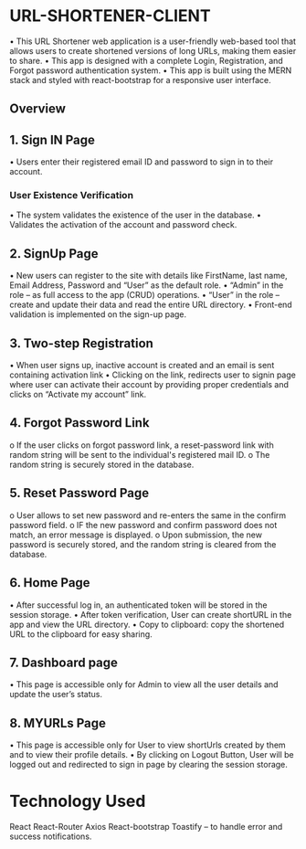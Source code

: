 
# URL-SHORTENER-CLIENT
•	This URL Shortener web application is a user-friendly web-based tool that allows users to create shortened versions of long URLs, making them easier to share.
•	This app is designed with a complete Login, Registration, and Forgot password authentication system.
•	This app is built using the MERN stack and styled with react-bootstrap for a responsive user interface.

## Overview
## 1. Sign IN Page
•	Users enter their registered email ID and password to sign in to their account.

### User Existence Verification
•	The system validates the existence of the user in the database.
•	Validates the activation of the account and password check.

## 2. SignUp Page
•	New users can register to the site with details like FirstName, last name, Email Address, Password and “User” as the default role.
•	“Admin” in the role – as full access to the app (CRUD) operations.
•	“User” in the role – create and update their data and read the entire URL directory.
•	Front-end validation is implemented on the sign-up page.
## 3. Two-step Registration
•	When user signs up, inactive account is created and an email is sent containing activation link
•	Clicking on the link, redirects user to signin page where user can activate their account by providing proper credentials and clicks on “Activate my account” link.
## 4. Forgot Password Link
o If the user clicks on forgot password link, a reset-password link with random string will be sent to the individual's registered mail ID.
o The random string is securely stored in the database.

## 5. Reset Password Page
o User allows to set new password and re-enters the same in the confirm password field.
o IF the new password and confirm password does not match, an error message is displayed.
o Upon submission, the new password is securely stored, and the random string is cleared from the database.

## 6. Home Page
•	After successful log in, an authenticated token will be stored in the session storage.
•	After token verification, User can create shortURL in the app and view the URL directory.
•	Copy to clipboard: copy the shortened URL to the clipboard for easy sharing.

## 7. Dashboard page
•	This page is accessible only for Admin to view all the user details and update the user’s status.

## 8. MYURLs Page
•	This page is accessible only for User to view shortUrls created by them and to view their profile details.
•	By clicking on Logout Button, User will be logged out and redirected to sign in page by clearing the session storage.

# Technology Used
React
React-Router
Axios
React-bootstrap
Toastify – to handle error and success notifications.
